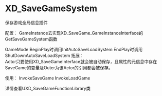 # XD_SaveGameSystem
保存游戏全局信息插件

配置：
GameInstance去实现XD_SaveGame_GameInstanceInterface的GetSaveGameSystem函数

GameMode  BeginPlay时调用InitAutoSaveLoadSystem
          EndPlay时调用ShutDownAutoSaveLoadSystem
拓展：     
Actor只要使用XD_SaveGameInterface就会被自动保存，且属性的元信息中存在SaveGame的变量及Outer为该Actor的引用都会被保存。

使用：
InvokeSaveGame
InvokeLoadGame

详情查看UXD_SaveGameFunctionLibrary类
